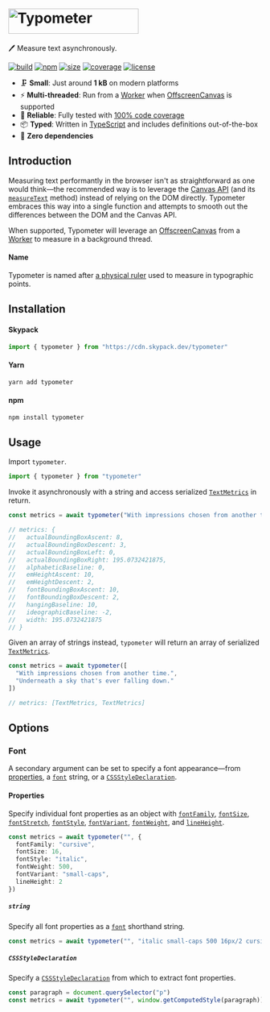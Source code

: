 # <a href="https://typometer.marcbouchenoire.com"><img src="https://raw.githubusercontent.com/marcbouchenoire/typometer/main/packages/site/public/logo.svg" width="259" height="50" alt="Typometer" /></a>

🖊️ Measure text asynchronously.

[![build](https://img.shields.io/github/workflow/status/marcbouchenoire/typometer/CI?color=%230cd)](https://github.com/marcbouchenoire/typometer/actions/workflows/ci.yml)
[![npm](https://img.shields.io/npm/v/typometer?color=%230cd)](https://www.npmjs.com/package/typometer)
[![size](https://img.shields.io/bundlephobia/minzip/typometer?label=size&color=%230cd)](https://bundlephobia.com/package/typometer)
[![coverage](https://img.shields.io/codecov/c/github/marcbouchenoire/typometer?color=%230cd)](https://codecov.io/gh/marcbouchenoire/typometer)
[![license](https://img.shields.io/github/license/marcbouchenoire/typometer?color=%230cd)](https://github.com/marcbouchenoire/typometer/blob/main/LICENSE)

- 🗜️ **Small**: Just around **1 kB** on modern platforms
- ⚡️ **Multi-threaded**: Run from a [Worker](https://developer.mozilla.org/en-US/docs/Web/API/Worker/Worker) when [OffscreenCanvas](https://developer.mozilla.org/en-US/docs/Web/API/OffscreenCanvas) is supported
- 🧪 **Reliable**: Fully tested with [100% code coverage](https://codecov.io/gh/marcbouchenoire/typometer)
- 📦 **Typed**: Written in [TypeScript](https://www.typescriptlang.org/) and includes definitions out-of-the-box
- 💨 **Zero dependencies**

## Introduction

Measuring text performantly in the browser isn't as straightforward as one would think—the recommended way is to leverage the [Canvas API](https://developer.mozilla.org/en-US/docs/Web/API/Canvas_API) (and its [`measureText`](https://developer.mozilla.org/en-US/docs/Web/API/CanvasRenderingContext2D/measureText) method) instead of relying on the DOM directly. Typometer embraces this way into a single function and attempts to smooth out the differences between the DOM and the Canvas API.

When supported, Typometer will leverage an [OffscreenCanvas](https://developer.mozilla.org/en-US/docs/Web/API/OffscreenCanvas) from a [Worker](https://developer.mozilla.org/en-US/docs/Web/API/Worker/Worker) to measure in a background thread.

#### Name

Typometer is named after [a physical ruler](https://en.wikipedia.org/wiki/Typometer) used to measure in typographic points.

## Installation

#### Skypack

```javascript
import { typometer } from "https://cdn.skypack.dev/typometer"
```

#### Yarn

```bash
yarn add typometer
```

#### npm

```bash
npm install typometer
```

## Usage

Import `typometer`.

```typescript
import { typometer } from "typometer"
```

Invoke it asynchronously with a string and access serialized [`TextMetrics`](https://developer.mozilla.org/en-US/docs/Web/API/TextMetrics) in return.

```typescript
const metrics = await typometer("With impressions chosen from another time.")

// metrics: {
//   actualBoundingBoxAscent: 8,
//   actualBoundingBoxDescent: 3,
//   actualBoundingBoxLeft: 0,
//   actualBoundingBoxRight: 195.0732421875,
//   alphabeticBaseline: 0,
//   emHeightAscent: 10,
//   emHeightDescent: 2,
//   fontBoundingBoxAscent: 10,
//   fontBoundingBoxDescent: 2,
//   hangingBaseline: 10,
//   ideographicBaseline: -2,
//   width: 195.0732421875
// }
```

Given an array of strings instead, `typometer` will return an array of serialized [`TextMetrics`](https://developer.mozilla.org/en-US/docs/Web/API/TextMetrics).

```typescript
const metrics = await typometer([
  "With impressions chosen from another time.",
  "Underneath a sky that's ever falling down."
])

// metrics: [TextMetrics, TextMetrics]
```

## Options

### Font

A secondary argument can be set to specify a font appearance—from [properties](#properties), a [`font`](#string) string, or a [`CSSStyleDeclaration`](#CSSStyleDeclaration).

#### Properties

Specify individual font properties as an object with [`fontFamily`](https://developer.mozilla.org/en-US/docs/Web/CSS/font-family), [`fontSize`](https://developer.mozilla.org/en-US/docs/Web/CSS/font-size), [`fontStretch`](https://developer.mozilla.org/en-US/docs/Web/CSS/font-stretch), [`fontStyle`](https://developer.mozilla.org/en-US/docs/Web/CSS/font-style), [`fontVariant`](https://developer.mozilla.org/en-US/docs/Web/CSS/font-variant), [`fontWeight`](https://developer.mozilla.org/en-US/docs/Web/CSS/font-weight), and [`lineHeight`](https://developer.mozilla.org/en-US/docs/Web/CSS/line-height).

```typescript
const metrics = await typometer("", {
  fontFamily: "cursive",
  fontSize: 16,
  fontStyle: "italic",
  fontWeight: 500,
  fontVariant: "small-caps",
  lineHeight: 2
})
```

##### `string`

Specify all font properties as a [`font`](https://developer.mozilla.org/en-US/docs/Web/CSS/font) shorthand string.

```typescript
const metrics = await typometer("", "italic small-caps 500 16px/2 cursive")
```

##### `CSSStyleDeclaration`

Specify a [`CSSStyleDeclaration`](https://developer.mozilla.org/en-US/docs/Web/API/CSSStyleDeclaration) from which to extract font properties.

```typescript
const paragraph = document.querySelector("p")
const metrics = await typometer("", window.getComputedStyle(paragraph))
```
